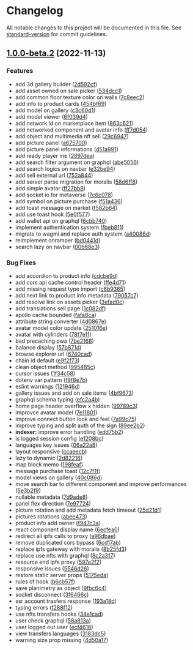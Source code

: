 # Changelog

All notable changes to this project will be documented in this file. See [standard-version](https://github.com/conventional-changelog/standard-version) for commit guidelines.

## [1.0.0-beta.2](http://10.40.3.152:13000/gogsadmin/nft-marketplace/compare/v1.0.0-beta.1...v1.0.0-beta.2) (2022-11-13)

### Features

-   add 3d gallery builder ([2d592cf](http://10.40.3.152:13000/gogsadmin/nft-marketplace/commit/2d592cfe4e60e32cff7eca511260cb977f632a6e))
-   add asset owned on sale picker ([534dcc1](http://10.40.3.152:13000/gogsadmin/nft-marketplace/commit/534dcc19ed7e6fc772b81ad4f8b127a19283871a))
-   add common floor texture color on walls ([7c8eec2](http://10.40.3.152:13000/gogsadmin/nft-marketplace/commit/7c8eec290ed7af208afe31a6638c7b07fa2b8f47))
-   add info to product cards ([454bf69](http://10.40.3.152:13000/gogsadmin/nft-marketplace/commit/454bf69a1d071c749d5e1452299ca11d9d7c16a5))
-   add model on gallery ([c3c60d1](http://10.40.3.152:13000/gogsadmin/nft-marketplace/commit/c3c60d154412dc4827efe195a88ed3ce9f1c68ee))
-   add model viewer ([6f039d4](http://10.40.3.152:13000/gogsadmin/nft-marketplace/commit/6f039d4b930103e143a7e315c055d06a3186e8bc))
-   add network id on marketplace item ([863c621](http://10.40.3.152:13000/gogsadmin/nft-marketplace/commit/863c621c7825e16321c0903e048478bcf06fc15d))
-   add networked component and avatar info ([ff7d054](http://10.40.3.152:13000/gogsadmin/nft-marketplace/commit/ff7d054e7ab80a86e4e35e333eeb791521af8e60))
-   add object and multimedia nft sell ([29c6947](http://10.40.3.152:13000/gogsadmin/nft-marketplace/commit/29c69473883cfa1927e6ad3a36b85c7af5e33691))
-   add picture panel ([a675700](http://10.40.3.152:13000/gogsadmin/nft-marketplace/commit/a67570092b60b681d2bec9fb3a5e8f1203b8e164))
-   add picture panel informations ([d51a991](http://10.40.3.152:13000/gogsadmin/nft-marketplace/commit/d51a991bd020d1040cfc2ad5595c97c86a4ac83a))
-   add ready player me ([2897dea](http://10.40.3.152:13000/gogsadmin/nft-marketplace/commit/2897dea677fe17a1e792784a023cc32a13bbad8f))
-   add search filter argument on graphql ([abe5056](http://10.40.3.152:13000/gogsadmin/nft-marketplace/commit/abe5056fccef1a928f025e67033e8960836c62c6))
-   add search logics on navbar ([e32be94](http://10.40.3.152:13000/gogsadmin/nft-marketplace/commit/e32be9457d2b233bd13466a4cc46d3ed3e4d3c41))
-   add sell external url ([752a844](http://10.40.3.152:13000/gogsadmin/nft-marketplace/commit/752a844e52bc51f90919be5ab0b3cab652b20ce2))
-   add server parse migration for moralis ([58d6ff8](http://10.40.3.152:13000/gogsadmin/nft-marketplace/commit/58d6ff86d2f0066a205b6af3bcf0977ffae72a22))
-   add simple avatar ([ff27bb8](http://10.40.3.152:13000/gogsadmin/nft-marketplace/commit/ff27bb8ee8b97c374ec39d49cbff1e3e1781b32b))
-   add socket io for metaverse ([7c6c078](http://10.40.3.152:13000/gogsadmin/nft-marketplace/commit/7c6c078abe838115792a9386d296b18c52972044))
-   add symbol on picture purchase ([f51a436](http://10.40.3.152:13000/gogsadmin/nft-marketplace/commit/f51a4366e1c9bbf10746fc2477d119639accbe6b))
-   add toast message on market ([f582b64](http://10.40.3.152:13000/gogsadmin/nft-marketplace/commit/f582b645dac87f473a885277f0a1f106e80db0af))
-   add use toast hook ([5e0f577](http://10.40.3.152:13000/gogsadmin/nft-marketplace/commit/5e0f5777a5e0014afcc82cb3cc06e0f89238197b))
-   add wallet api on graphql ([6cbb740](http://10.40.3.152:13000/gogsadmin/nft-marketplace/commit/6cbb74077a1ea3dd01355d32ecb776884e09659a))
-   implement authentication system ([fbeb811](http://10.40.3.152:13000/gogsadmin/nft-marketplace/commit/fbeb811c92b56c44560412a081ee89ff2d8747e2))
-   migrate to wagmi and replace auth system ([a40086d](http://10.40.3.152:13000/gogsadmin/nft-marketplace/commit/a40086d5e98f505f62f09c59455a1ff099ac8c6d))
-   reimplement onramper ([bd0441d](http://10.40.3.152:13000/gogsadmin/nft-marketplace/commit/bd0441db51eba361e0556d95a12825d1fc60e9ea))
-   search lazy on navbar ([00b68e3](http://10.40.3.152:13000/gogsadmin/nft-marketplace/commit/00b68e309b60dfa964059c14c675bfc84eea4a76))

### Bug Fixes

-   add accordion to product info ([cdcbe9d](http://10.40.3.152:13000/gogsadmin/nft-marketplace/commit/cdcbe9d4c03301eaee50a94f0d602d9418375577))
-   add cors api cache control header ([ffe4d71](http://10.40.3.152:13000/gogsadmin/nft-marketplace/commit/ffe4d71ed2e941072e4b7311748aa375813cfc1e))
-   add missing request type import ([c6b9365](http://10.40.3.152:13000/gogsadmin/nft-marketplace/commit/c6b9365d75e544d0b091077e27e5d4743906d222))
-   add next link to product info metadata ([79057c7](http://10.40.3.152:13000/gogsadmin/nft-marketplace/commit/79057c7d97343d8f9db0a4b4ac6dda734c8e1182))
-   add resolve link on assets picker ([3efad0c](http://10.40.3.152:13000/gogsadmin/nft-marketplace/commit/3efad0c55305425b1fb7eeea14d04b1f7a4a2928))
-   add translations sell page ([1c082df](http://10.40.3.152:13000/gogsadmin/nft-marketplace/commit/1c082df05c34f789b63f31363801755a9f551c67))
-   apollo cache bounded ([fafa8ca](http://10.40.3.152:13000/gogsadmin/nft-marketplace/commit/fafa8ca2331facf6187ac2c06736e5de6d7a9cdc))
-   attribute string converter ([4d0867e](http://10.40.3.152:13000/gogsadmin/nft-marketplace/commit/4d0867e5d922e32c621cf4e8b69ac1492e5f8f2d))
-   avatar model color update ([251016e](http://10.40.3.152:13000/gogsadmin/nft-marketplace/commit/251016e56760488d66f86a11457c4ffaa8446ac6))
-   avatar with cylinders ([78f7e11](http://10.40.3.152:13000/gogsadmin/nft-marketplace/commit/78f7e11f7cb85d3431f2c171bc4654686ebf72f6))
-   bad precaching pwa ([7be2168](http://10.40.3.152:13000/gogsadmin/nft-marketplace/commit/7be2168e282febce16cca5cfa7323e64994ae4a0))
-   balance display ([57b871d](http://10.40.3.152:13000/gogsadmin/nft-marketplace/commit/57b871dff703c52354523b82728da2ce391c080f))
-   browse explorer url ([6740cad](http://10.40.3.152:13000/gogsadmin/nft-marketplace/commit/6740cadd6ecea2796fe2fd42ec8305be8d4bef08))
-   chain id default ([e9f2f73](http://10.40.3.152:13000/gogsadmin/nft-marketplace/commit/e9f2f73908afabfd774a036def1d2de491f2f056))
-   clean object method ([995485c](http://10.40.3.152:13000/gogsadmin/nft-marketplace/commit/995485cdaf4b0e51738302f606731e41927cca61))
-   cursor issues ([1f34c58](http://10.40.3.152:13000/gogsadmin/nft-marketplace/commit/1f34c58f7cb458f7c9bb64d99bfbb4acaedc8f33))
-   dotenv var pattern ([f9f8e7b](http://10.40.3.152:13000/gogsadmin/nft-marketplace/commit/f9f8e7b88ca5e16129e0702da1d8a6d0f560cb93))
-   eslint warnings ([121946d](http://10.40.3.152:13000/gogsadmin/nft-marketplace/commit/121946d2f560551f1830ac963f24e8be5880b62e))
-   gallery issues and add on sale items ([4bf9673](http://10.40.3.152:13000/gogsadmin/nft-marketplace/commit/4bf9673088f54d11c4c6d8196348a6d2da9423d3))
-   graphql schema typing ([efc2a4b](http://10.40.3.152:13000/gogsadmin/nft-marketplace/commit/efc2a4bf64b03b1958c4e3406406b4ba7276c444))
-   home page header overflow x hidden ([99789c3](http://10.40.3.152:13000/gogsadmin/nft-marketplace/commit/99789c369ce8259fac597f54b1320e9c43ccf22e))
-   improvce avatar model ([7e11801](http://10.40.3.152:13000/gogsadmin/nft-marketplace/commit/7e11801d7845b3d686f973d8ad772b38dad4d762))
-   improve connect button look and feel ([7a99c75](http://10.40.3.152:13000/gogsadmin/nft-marketplace/commit/7a99c757c926552ec134415ae7d6861d0cc54976))
-   improve typing and split auth of the sign ([89ee2b2](http://10.40.3.152:13000/gogsadmin/nft-marketplace/commit/89ee2b2186a5bb597720e2a251feb14f4648dc11))
-   **indexer:** improve error handling ([edd75b2](http://10.40.3.152:13000/gogsadmin/nft-marketplace/commit/edd75b2b0aca5fecd920595ef9f6f54974cf77cd))
-   is logged session config ([e1208bc](http://10.40.3.152:13000/gogsadmin/nft-marketplace/commit/e1208bc6ebf8f4e46f5550ffc158568db379047f))
-   languages key issues ([06a22a8](http://10.40.3.152:13000/gogsadmin/nft-marketplace/commit/06a22a8b96971a940d9003ccbe693355b4e25474))
-   layout responsive ([ccaeecb](http://10.40.3.152:13000/gogsadmin/nft-marketplace/commit/ccaeecb4519545dc27eab90576c26bde98092536))
-   lazy to dynamic ([2d82216](http://10.40.3.152:13000/gogsadmin/nft-marketplace/commit/2d822166c1250d9b280a21fce387fa7a41981857))
-   map block memo ([198feaf](http://10.40.3.152:13000/gogsadmin/nft-marketplace/commit/198feafe28af67ae3a5b70b351dbf53ba1a4d8d7))
-   message purchase toast ([12c7f1f](http://10.40.3.152:13000/gogsadmin/nft-marketplace/commit/12c7f1f541537415c9d1a5cb5908172525a698e5))
-   model views on gallery ([40c086d](http://10.40.3.152:13000/gogsadmin/nft-marketplace/commit/40c086d1ee5fdccc80bdbac049ef20fc7f8032cf))
-   move search bar to different component and improve performances ([5e3b2f9](http://10.40.3.152:13000/gogsadmin/nft-marketplace/commit/5e3b2f9cc29b77253968be587726501c5f68560b))
-   nullable metadata ([7d9ade8](http://10.40.3.152:13000/gogsadmin/nft-marketplace/commit/7d9ade8bb69d8761bd0b6db0c32ec825221a6704))
-   panel flex direction ([7e97724](http://10.40.3.152:13000/gogsadmin/nft-marketplace/commit/7e977248d31e7d5f292673104f2f23f39811e95d))
-   picture rotation and add metadata fetch timeout ([25d21d1](http://10.40.3.152:13000/gogsadmin/nft-marketplace/commit/25d21d1ec69782ceace4e31ae3f04cd5d3edadc0))
-   pictures rotations ([abee473](http://10.40.3.152:13000/gogsadmin/nft-marketplace/commit/abee4738c0464861bd44dece827299268d3b3da3))
-   product info add owner ([f947c3a](http://10.40.3.152:13000/gogsadmin/nft-marketplace/commit/f947c3a65795c684a33af9ee31c4b71dd49cd5f5))
-   react component display name ([6ecfea0](http://10.40.3.152:13000/gogsadmin/nft-marketplace/commit/6ecfea04e06994157de5bb49c837cf366b73ee0e))
-   redirect all ipfs calls to proxy ([a96dbae](http://10.40.3.152:13000/gogsadmin/nft-marketplace/commit/a96dbae80d53ac1986e114707d137fd30b2dc7be))
-   remove duplicated cors bypass ([6cd17ab](http://10.40.3.152:13000/gogsadmin/nft-marketplace/commit/6cd17ab1f0b096bab3be87acdeb1a5db4cfee51d))
-   replace ipfs gateway with moralis ([8b25fd3](http://10.40.3.152:13000/gogsadmin/nft-marketplace/commit/8b25fd34b9de88c521a73e8c3986ab9a9d188aff))
-   replace use nfts with graphql ([8c2a317](http://10.40.3.152:13000/gogsadmin/nft-marketplace/commit/8c2a317f1bc2df603414b11a0b13bf954f2a4ca2))
-   resource end ipfs proxy ([597e2f2](http://10.40.3.152:13000/gogsadmin/nft-marketplace/commit/597e2f2b9f97c91e6749c78b55ac500a46b4f2c7))
-   responsive issues ([5546d26](http://10.40.3.152:13000/gogsadmin/nft-marketplace/commit/5546d26be217f14d818c70522258f36339e4135a))
-   restore static server props ([5175eda](http://10.40.3.152:13000/gogsadmin/nft-marketplace/commit/5175eda34c85a26ee87d566743f53e2592a61908))
-   rules of hook ([b6cb57f](http://10.40.3.152:13000/gogsadmin/nft-marketplace/commit/b6cb57f3817d6c9358a0abdb19321a94003fd2f1))
-   save planimetry as object ([9fbc6c4](http://10.40.3.152:13000/gogsadmin/nft-marketplace/commit/9fbc6c422fa01cd4894ec4251738420f397df616))
-   socket disconnect ([3f6466c](http://10.40.3.152:13000/gogsadmin/nft-marketplace/commit/3f6466cf757e8c6fbe45b7ef91c4b826b56b7459))
-   ssr account trasfers response ([193a18d](http://10.40.3.152:13000/gogsadmin/nft-marketplace/commit/193a18d8c088dba6309219a1ddd7659b5649987b))
-   typing errors ([f288f12](http://10.40.3.152:13000/gogsadmin/nft-marketplace/commit/f288f12bef11b5bc76811896b89e041b1f8080a8))
-   use nfts transfers hooks ([34e1cad](http://10.40.3.152:13000/gogsadmin/nft-marketplace/commit/34e1cadd707ac0cbd0fd3b87b89a5630e1227543))
-   user check graphql ([58a813a](http://10.40.3.152:13000/gogsadmin/nft-marketplace/commit/58a813a96c0943a8be07150d69ede10070c70154))
-   user logged out user ([ecf4616](http://10.40.3.152:13000/gogsadmin/nft-marketplace/commit/ecf4616c7e4066b54f0bb18602ebd50c74ab5d40))
-   view transfers languages ([3183dc5](http://10.40.3.152:13000/gogsadmin/nft-marketplace/commit/3183dc5c20999564fad25052c1382e098ff23920))
-   warning size prop missing ([4d50a17](http://10.40.3.152:13000/gogsadmin/nft-marketplace/commit/4d50a172b9229fae8dce76ea31cae16c46bb029c))
